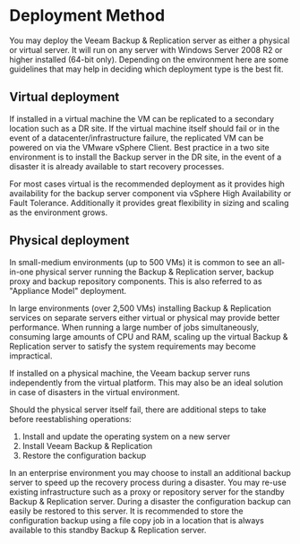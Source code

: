 # Deployment Method
You may deploy the Veeam Backup & Replication server as either a physical or virtual server. It will run on any server with Windows Server 2008 R2 or higher installed (64-bit only). Depending on the environment here are some guidelines that may help in deciding which deployment type is the best fit.

## Virtual deployment
If installed in a virtual machine the VM can be replicated to a
secondary location such as a DR site. If the virtual machine itself
should fail or in the event of a datacenter/infrastructure failure, the
replicated VM can be powered on via the VMware vSphere Client. Best practice in a two site environment is to install the Backup server in  the DR site, in the event of a disaster it is already available to start recovery processes.

For most cases virtual is the recommended deployment as it provides high
availability for the backup server component via vSphere High Availability or Fault Tolerance. Additionally it provides great flexibility in sizing and scaling as the environment grows.

## Physical deployment
In small-medium environments (up to 500 VMs) it is common to see an all-in-one physical server running the Backup & Replication server, backup proxy and backup repository components. This is also referred to as "Appliance Model" deployment.

In large environments (over 2,500 VMs) installing Backup & Replication
services on separate servers either virtual or physical may provide better performance. When running a large number of jobs simultaneously, consuming large amounts of CPU and RAM,
scaling up the virtual Backup & Replication server to satisfy the system requirements may become impractical.

If installed on a physical machine, the Veeam backup server runs independently from the virtual platform. This may also be an ideal solution in case of disasters in the virtual environment.

Should the physical server itself fail, there are additional steps to take
before reestablishing operations:

  1. Install and update the operating system on a new server
  2. Install Veeam Backup & Replication
  3. Restore the configuration backup

In an enterprise environment you may choose to install an additional
backup server to speed up the recovery process during a disaster. You may re-use existing infrastructure such as a proxy or repository server for the standby Backup & Replication server. During a disaster the configuration backup can easily be restored to this server. It is recommended to store the configuration backup using a file copy job in a location that is always available to this standby Backup & Replication server.
